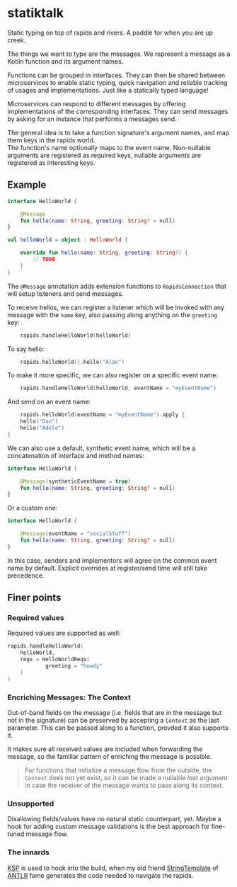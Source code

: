 # statiktalk

Static typing on top of rapids and rivers. A paddle for when you are up creek.

The things we want to type are the messages. We represent a message as
a Kotlin function and its argument names.

Functions can be grouped in interfaces. They can then be shared between
microservices to enable static typing, quick navigation and reliable
tracking of usages and implementations. Just like a statically typed
language!

Microservices can respond to different messages by offering implementations of the corresponding
interfaces. They can send messages by asking for an instance that performs a messages send.

The general idea is to take a function signature's argument names, and map them keys in the rapids world.  
The function's name optionally maps to the event name. Non-nullable arguments are registered as required keys, nullable arguments are registered as interesting keys.  

## Example

```kotlin
interface HelloWorld {

    @Message
    fun hello(name: String, greeting: String? = null)
}

val helloWorld = object : HelloWorld {

    override fun hello(name: String, greeting: String?) {
        // TODO
    }
}
```

The `@Message` annotation adds extension functions to `RapidsConnection` that will
setup listeners and send messages.

To receive hellos, we can register a listener which will be invoked with any message with the `name` key,
also passing along anything on the `greeting` key:

```kotlin
    rapids.handleHelloWorld(helloWorld)
```

To say hello:

```kotlin
    rapids.helloWorld().hello("Alan")
```

To make it more specific, we can also register on a specific event name:

```kotlin
    rapids.handleHelloWorld(helloWorld, eventName = "myEventName")
```

And send on an event name:

```kotlin
    rapids.helloWorld(eventName = "myEventName").apply {
    hello("Dan")
    hello("Adele")
}
```

We can also use a default, synthetic event name, which will be a concatenation of interface and method names:

```kotlin
interface HelloWorld {

    @Message(syntheticEventName = true)
    fun hello(name: String, greeting: String? = null)
}
```

Or a custom one:

```kotlin
interface HelloWorld {

    @Message(eventName = "socialStuff")
    fun hello(name: String, greeting: String? = null)
}
```

In this case, senders and implementors will agree on the common event name by default.  Explicit overrides at register/send time will still take precedence.

## Finer points

### Required values

Required values are supported as well:

```kotlin
rapids.handleHelloWorld(
    helloWorld,
    reqs = HelloWorldReqs(
            greeting = "howdy"
    )
)
```

### Encriching Messages: The Context

Out-of-band fields on the message (i.e. fields that are in the message but not in the signature) can
be preserved by accepting a `Context` as the last parameter.  This can be passed along to a function,
provded it also supports it. 

It makes sure all received values are included when forwarding the message, so the familiar pattern of enriching the message is possible.

> For functions that initialize a message flow from the outside, the `Context` does not
>  yet exist, so it can be made a nullable _last_ argument in case the receiver of the
>  message wants to pass along its context.

### Unsupported

Disallowing fields/values have no natural static counterpart, yet. Maybe a hook for adding custom 
message validations is the best approach for fine-tuned message flow.

### The innards

[KSP](https://kotlinlang.org/docs/ksp-overview.html) is used to hook into the build, when my old
friend [StringTemplate](https://www.stringtemplate.org/) of
[ANTLR](https://www.antlr.org/) fame generates the code needed to navigate the rapids. 
